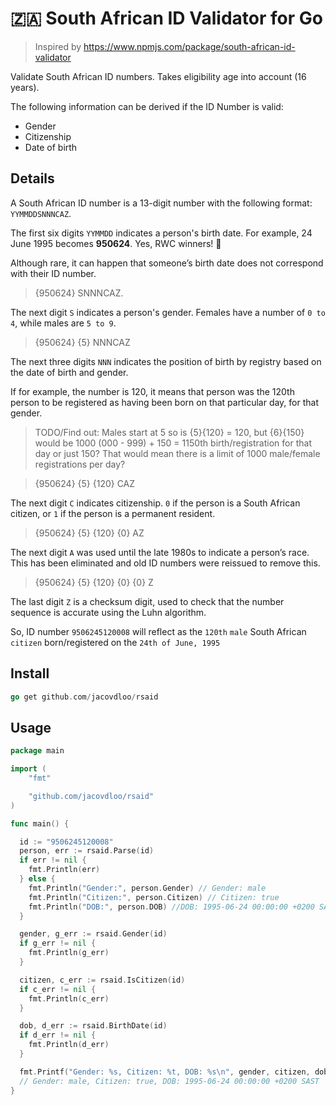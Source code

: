 # 🇿🇦 South African ID Validator for Go

> Inspired by https://www.npmjs.com/package/south-african-id-validator

Validate South African ID numbers. Takes eligibility age into account (16 years).

The following information can be derived if the ID Number is valid:

- Gender
- Citizenship
- Date of birth

## Details

A South African ID number is a 13-digit number with the following format: `YYMMDDSNNNCAZ`.

The first six digits `YYMMDD` indicates a person's birth date. For example, 24 June 1995 becomes **950624**. Yes, RWC winners! 🏉

Although rare, it can happen that someone’s birth date does not correspond with their ID number.

> {950624} SNNNCAZ.


The next digit `S` indicates a person's gender. Females have a number of `0 to 4`, while males are `5 to 9`.

> {950624} {5} NNNCAZ

The next three digits `NNN` indicates the position of birth by registry based on the date of birth and gender.

If for example, the number is 120, it means that person was the 120th person to be registered as having been born on that particular day, for that gender.

> TODO/Find out: Males start at 5 so is {5}{120} = 120, but {6}{150} would be 1000 (000 - 999) + 150 = 1150th birth/registration for that day or just 150? That would mean there is a limit of 1000 male/female registrations per day?

> {950624} {5} {120} CAZ

The next digit `C` indicates citizenship. `0` if the person is a South African citizen, or `1` if the person is a permanent resident.

> {950624} {5} {120} {0} AZ

The next digit `A` was used until the late 1980s to indicate a person’s race. This has been eliminated and
old ID numbers were reissued to remove this.

> {950624} {5} {120} {0} {0} Z

The last digit `Z` is a checksum digit, used to check that the number sequence is accurate using the Luhn algorithm.

So, ID number `9506245120008` will reflect as the `120th` `male` South African `citizen` born/registered on the `24th of June, 1995`

## Install

```go
go get github.com/jacovdloo/rsaid
```

## Usage

```go
package main

import (
	"fmt"

	"github.com/jacovdloo/rsaid"
)

func main() {

  id := "9506245120008"
  person, err := rsaid.Parse(id)
  if err != nil {
    fmt.Println(err)
  } else {
    fmt.Println("Gender:", person.Gender) // Gender: male
    fmt.Println("Citizen:", person.Citizen) // Citizen: true
    fmt.Println("DOB:", person.DOB) //DOB: 1995-06-24 00:00:00 +0200 SAST
  }

  gender, g_err := rsaid.Gender(id)
  if g_err != nil {
    fmt.Println(g_err)
  }

  citizen, c_err := rsaid.IsCitizen(id)
  if c_err != nil {
    fmt.Println(c_err)
  }

  dob, d_err := rsaid.BirthDate(id)
  if d_err != nil {
    fmt.Println(d_err)
  }

  fmt.Printf("Gender: %s, Citizen: %t, DOB: %s\n", gender, citizen, dob)
  // Gender: male, Citizen: true, DOB: 1995-06-24 00:00:00 +0200 SAST
}
```
